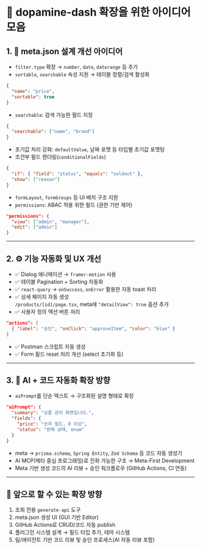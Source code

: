 # 📌 dopamine-dash 확장을 위한 아이디어 모음

## 1. 🧠 meta.json 설계 개선 아이디어

- `filter.type` 확장 → `number`, `date`, `daterange` 등 추가  
- `sortable`, `searchable` 속성 지원 → 테이블 정렬/검색 활성화
```json
{
  "name": "price",
  "sortable": true
}
```

- `searchable`: 검색 가능한 필드 지정
```json
{
  "searchable": ["name", "brand"]
}
```

- 초기값 처리 강화: `defaultValue`, 날짜 포맷 등 타입별 초기값 포맷팅
- 조건부 필드 렌더링(`conditionalFields`)
```json
{
  "if": { "field": "status", "equals": "soldout" },
  "show": ["reason"]
}
```

- `formLayout`, `formGroups` 등 UI 배치 구조 지원
- `permissions`: ABAC 적용 위한 필드 (권한 기반 제어)
```json
"permissions": {
  "view": ["admin", "manager"],
  "edit": ["admin"]
}
```

---

## 2. ⚙️ 기능 자동화 및 UX 개선

- ✅ Dialog 애니메이션 → `framer-motion` 사용
- ✅ 테이블 Pagination + Sorting 자동화
- ✅ `react-query` → `onSuccess`, `onError` 활용한 자동 toast 처리
- ✅ 상세 페이지 자동 생성  
  `/products/[id]/page.tsx`, meta에 `"detailView": true` 옵션 추가
- ✅ 사용자 정의 액션 버튼 처리
```json
"actions": [
  { "label": "승인", "onClick": "approveItem", "color": "blue" }
]
```

- ✅ Postman 스크립트 자동 생성
- ✅ Form 필드 reset 처리 개선 (select 초기화 등)

---

## 3. 🚀 AI + 코드 자동화 확장 방향

- `aiPrompt`를 단순 텍스트 → 구조화된 설명 형태로 확장
```json
"aiPrompt": {
  "summary": "상품 관리 화면입니다.",
  "fields": {
    "price": "숫자 필드, 0 이상",
    "status": "판매 상태, enum"
  }
}
```

- meta → `prisma.schema`, `Spring Entity`, `Zod Schema` 등 코드 자동 생성기
- AI MCP(메타 중심 프로그래밍)로 진화 가능한 구조 → Meta-First Development
- Meta 기반 생성 코드의 AI 리뷰 + 승인 워크플로우 (GitHub Actions, CI 연동)

---

## 🔮 앞으로 할 수 있는 확장 방향

1. 조회 전용 `generate-api` 도구
2. meta.json 생성 UI (GUI 기반 Editor)
3. GitHub Actions로 CRUD/코드 자동 publish
4. 플러그인 시스템 설계 → 필드 타입 추가, 테마 시스템
5. 팀/에이전트 기반 코드 리뷰 및 승인 프로세스(AI 자동 리뷰 포함)
